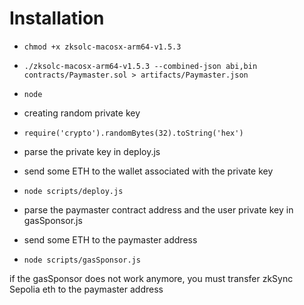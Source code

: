 # Installation

- `chmod +x zksolc-macosx-arm64-v1.5.3`
- `./zksolc-macosx-arm64-v1.5.3 --combined-json abi,bin contracts/Paymaster.sol > artifacts/Paymaster.json`

- `node`
- creating random private key
- `require('crypto').randomBytes(32).toString('hex')` 
- parse the private key in deploy.js
- send some ETH to the wallet associated with the private key
- `node scripts/deploy.js`
- parse the paymaster contract address and the user private key in gasSponsor.js
- send some ETH to the paymaster address
- `node scripts/gasSponsor.js`


if the gasSponsor does not work anymore, you must transfer zkSync Sepolia eth to the paymaster address 
